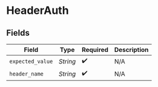 # HeaderAuth


## Fields

| Field              | Type               | Required           | Description        |
| ------------------ | ------------------ | ------------------ | ------------------ |
| `expected_value`   | *String*           | :heavy_check_mark: | N/A                |
| `header_name`      | *String*           | :heavy_check_mark: | N/A                |